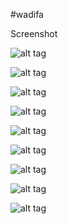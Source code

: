 #wadifa

Screenshot

![alt tag](https://lh4.googleusercontent.com/81EzuAZShuqYeFF59wuViU_OmuJZuwMkQ_7IsBLxnb4Kp6e9-RsBz3T3osuxMfXOwUXwKtGRyyuex_s=w1280-h661)

![alt tag](https://lh6.googleusercontent.com/Z9bec_Czorqkb3vAZdMq4ALRVLXm5U_BsRIEqDkIk67CeTt0hAgrjnT9iL0So6a597Xb1Gzrs5QqjT0=w1280-h661)

![alt tag](https://lh5.googleusercontent.com/vpi3cAIX8A9vn3KnYXesqASwHAbXXYvSZl1V7Ig6Uooq2B_ykYTUgaI3CSWkftHQsDmQf2ynPUYVdtM=w1280-h661)

![alt tag](https://lh5.googleusercontent.com/e-ldm9AR0thOJTzBB5v1pjKq7SD7Sm4s97V0lkUhPPlBgEvGlOZucQ5DfYGyv2oe9AhqGEz4OifFk_Q=w1280-h661)

![alt tag](https://lh5.googleusercontent.com/Qc1nS11nVE7Pit2dJZ4r8U8aeul7ar5NH8ioluZG7hTq_GT_k8Z3in1wcEUJ-APH8Y_YMufW8dXJ9Us=w1280-h661)

![alt tag](https://lh6.googleusercontent.com/lQFgEHITTXtSIf3jk4rcl_lsYHqOkXOOHENNKkHZYT3S9BdjucwgsxRGFJqHVNgagi8avIRIZtcLR7Q=w1280-h661)

![alt tag](https://lh4.googleusercontent.com/5BM3BgClGXnHF-qoU8ErW6Ku477VALEeBlNtpKiWX4_otr0V9o8XR2ig73fu9YLaylLxbfn9EDIlzZw=w1280-h661)

![alt tag](https://lh5.googleusercontent.com/VMjaQ39C-tOFEUIw2Ce3nRmnNJHdle84iNAjGWQ9W_NWEXMN3t_qxhQp1NQU6DywhlI4FH96fhg0Jeo=w1280-h661)

![alt tag](https://lh5.googleusercontent.com/loPUt8VozH3yF3j1Visk89Cj57BRhGnJXFMBtLTBVa8fV_J2wYPghNq0uHTeRcb6VPj4cz4ivB0xY2k=w1280-h661)
